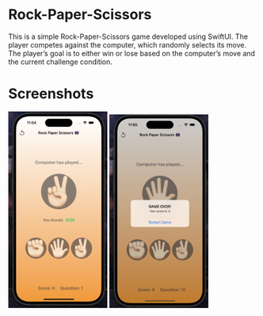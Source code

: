 # Rock-Paper-Scissors
This is a simple Rock-Paper-Scissors game developed using SwiftUI. The player competes against the computer, which randomly selects its move. The player’s goal is to either win or lose based on the computer’s move and the current challenge condition.

# Screenshots
<p float="left">
  <img src="appPhoto2.png" width="200" />
  <img src="appPhoto1.png" width="200" /> 
</p>
